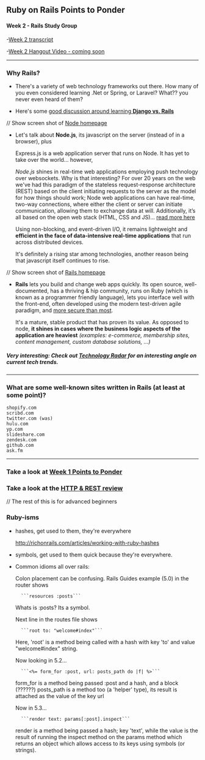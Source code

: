 ## Ruby on Rails Points to Ponder 

#### Week 2 - Rails Study Group


-[Week 2 transcript](https://github.com/afshinator/OdinRailsStudyGroup/blob/master/week2-transcript.md)

-[Week 2 Hangout Video - coming soon]()


---

### Why Rails?

- There's a variety of web technology frameworks out there.  How many of you even considered learning .Net or
    Spring, or Laravel?   What?? you never even heard of them?

- Here's some [good discussion around learning **Django vs. Rails**](http://www.quora.com/Ruby-vs-Python/Which-should-I-learn-Django-or-Rails)


// Show screen shot of [Node homepage](http://nodejs.org/)
- Let's talk about **Node.js**, its javascript on the server (instead of in a browser), plus
 
    Express.js is a web application server that runs on Node.  It has yet to take over the world... however,

	*Node.js* shines in real-time web applications employing push technology over websockets. Why is that interesting? For over 20 years on the web we've had this paradigm of the stateless request-response architecture (REST) based on the client initiating requests to the server as the model for how things should work; Node web applications can have real-time, two-way connections, where either the client or server can initiate communication, allowing them to exchange data at will. Additionally, it’s all based on the open web stack (HTML, CSS and JS)... [read more here](http://www.toptal.com/nodejs/why-the-hell-would-i-use-node-js)

	Using non-blocking, and event-driven I/O, it remains lightweight and **efficient in the face of data-intensive real-time applications** that run across distributed devices.  
    
    It's definitely a rising star among technologies, another reason being that javascript itself continues to rise.

// Show screen shot of [Rails homepage](http://rubyonrails.org/)

- **Rails** lets you build and change web apps quickly.  Its open source, well-documented, has a thriving & hip
	community, runs on Ruby (which is known as a programmer friendly language), lets you interface well with the front-end, often developed using the modern test-driven agile paradigm, and [more secure than most](http://youtu.be/2Ex8EEv-WPs). 

	It's a mature, stable product that has proven its value.  As opposed to node, **it shines in cases where the
	business logic aspects of the application are heaviest** *(examples: e-commerce, membership sites, content management, custom database solutions, ...)*


##### Very interesting: Check out [Technology Radar](http://www.thoughtworks.com/radar/#/) for an interesting angle on current tech trends.

---

### What are some well-known sites written in Rails (at least at some point)?

	shopify.com
	scribd.com
	twitter.com (was)
	hulu.com
	yp.com
	slideshare.com
	zendesk.com
	github.com
	ask.fm

---

<a name="http"></a>
### Take a look at [Week 1 Points to Ponder](https://github.com/afshinator/OdinRailsStudyGroup/blob/master/week1-pointsToPonder.md)

### Take a look at the [HTTP & REST review](https://github.com/afshinator/OdinRailsStudyGroup/blob/master/week2-HTTP.md)

// The rest of this is for advanced beginners

### Ruby-isms    

- hashes, get used to them, they're everywhere

	http://richonrails.com/articles/working-with-ruby-hashes
	
- symbols,  get used to them quick because they're everywhere. 

	

- Common idioms all over rails:

	Colon placement can be confusing.  Rails Guides example (5.0) in the router shows

		```resources :posts```

	Whats is :posts?  Its a symbol.

	Next line in the routes file shows

		```root to: "welcome#index"```

	Here, 'root' is a method being called with a hash with key 'to' and value "welcome#index" string.

	Now looking in 5.2...

		```<%= form_for :post, url: posts_path do |f| %>```

	form_for is a method being passed :post and a hash, and a block  (??????)
	posts_path is a method too (a 'helper' type), its result is attached as the value of the key url


	Now in 5.3...

	  	```render text: params[:post].inspect```

	render is a method being passed a hash; key 'text', while the value is the result of running the
	inspect method on the params method which returns an object which allows access to its keys using
	symbols (or strings).


